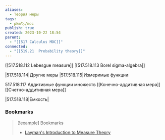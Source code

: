 ```yaml
---
aliases:
  - Теория меры
tags:
  - pkm🏷/moc
publish: true
created: 2023-10-22 18:54
parent:
  - "[[517 Сalculus MOC]]"
connected:
  - "[[519.21  Probability theory]]"
---
```


[[517.518.112 Lebesgue measure]]
[[517.518.113 Borel sigma-algebra]]


|517.518.114|Другие меры
|517.518.115|Измеримые функции

517.518.117 Аддитивные функции множеств
[[Конечно-аддитивная мера]]
[[Счетно-аддитивная мера]]


|517.518.118|Емкость|


### Bookmarks
> [!example] Bookmarks
> - [Layman's Introduction to Measure Theory](http://blog.echen.me/2011/03/14/laymans-introduction-to-measure-theory/)















